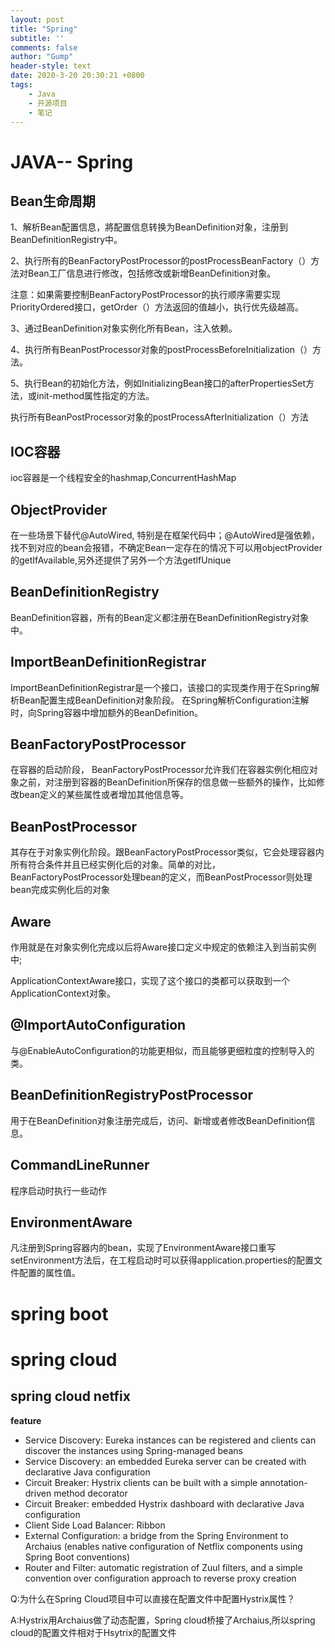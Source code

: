 ```yaml
---
layout: post
title: "Spring"
subtitle: ''
comments: false
author: "Gump"
header-style: text
date: 2020-3-20 20:30:21 +0800
tags:
    - Java 
    - 开源项目
    - 笔记
---
```


# JAVA-- Spring

## Bean生命周期

1、解析Bean配置信息，將配置信息转换为BeanDefinition对象，注册到BeanDefinitionRegistry中。

2、执行所有的BeanFactoryPostProcessor的postProcessBeanFactory（）方法对Bean工厂信息进行修改，包括修改或新增BeanDefinition对象。

注意：如果需要控制BeanFactoryPostProcessor的执行顺序需要实现PriorityOrdered接口，getOrder（）方法返回的值越小，执行优先级越高。

3、通过BeanDefinition对象实例化所有Bean，注入依赖。

4、执行所有BeanPostProcessor对象的postProcessBeforeInitialization（）方法。

5、执行Bean的初始化方法，例如InitializingBean接口的afterPropertiesSet方法，或init-method属性指定的方法。

执行所有BeanPostProcessor对象的postProcessAfterInitialization（）方法


## IOC容器

ioc容器是一个线程安全的hashmap,ConcurrentHashMap

## ObjectProvider

在一些场景下替代@AutoWired, 特别是在框架代码中；@AutoWired是强依赖，找不到对应的bean会报错，不确定Bean一定存在的情况下可以用objectProvider的getIfAvailable,另外还提供了另外一个方法getIfUnique

## BeanDefinitionRegistry

BeanDefinition容器，所有的Bean定义都注册在BeanDefinitionRegistry对象中。

## ImportBeanDefinitionRegistrar

ImportBeanDefinitionRegistrar是一个接口，该接口的实现类作用于在Spring解析Bean配置生成BeanDefinition对象阶段。
在Spring解析Configuration注解时，向Spring容器中增加额外的BeanDefinition。

## BeanFactoryPostProcessor

在容器的启动阶段， BeanFactoryPostProcessor允许我们在容器实例化相应对象之前，对注册到容器的BeanDefinition所保存的信息做一些额外的操作，比如修改bean定义的某些属性或者增加其他信息等。

## BeanPostProcessor

其存在于对象实例化阶段。跟BeanFactoryPostProcessor类似，它会处理容器内所有符合条件并且已经实例化后的对象。简单的对比，BeanFactoryPostProcessor处理bean的定义，而BeanPostProcessor则处理bean完成实例化后的对象

## Aware

作用就是在对象实例化完成以后将Aware接口定义中规定的依赖注入到当前实例中;

ApplicationContextAware接口，实现了这个接口的类都可以获取到一个ApplicationContext对象。

## @ImportAutoConfiguration

与@EnableAutoConfiguration的功能更相似，而且能够更细粒度的控制导入的类。

## BeanDefinitionRegistryPostProcessor

用于在BeanDefinition对象注册完成后，访问、新增或者修改BeanDefinition信息。

## CommandLineRunner

程序启动时执行一些动作

## EnvironmentAware

凡注册到Spring容器内的bean，实现了EnvironmentAware接口重写setEnvironment方法后，在工程启动时可以获得application.properties的配置文件配置的属性值。



# spring boot

# spring cloud

## spring cloud netfix

**feature**

- Service Discovery: Eureka instances can be registered and clients can discover the instances using Spring-managed beans
- Service Discovery: an embedded Eureka server can be created with declarative Java configuration
- Circuit Breaker: Hystrix clients can be built with a simple annotation-driven method decorator
- Circuit Breaker: embedded Hystrix dashboard with declarative Java configuration
- Client Side Load Balancer: Ribbon
- External Configuration: a bridge from the Spring Environment to Archaius (enables native configuration of Netflix components using Spring Boot conventions)
- Router and Filter: automatic registration of Zuul filters, and a simple convention over configuration approach to reverse proxy creation

Q:为什么在Spring Cloud项目中可以直接在配置文件中配置Hystrix属性？

A:Hystrix用Archaius做了动态配置，Spring cloud桥接了Archaius,所以spring cloud的配置文件相对于Hsytrix的配置文件

